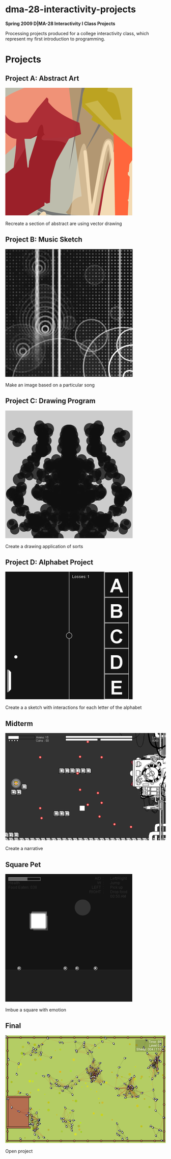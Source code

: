 # dma-28-interactivity-projects
**Spring 2009 D|MA-28 Interactivity I Class Projects**

Processing projects produced for a college interactivity class, which represent my first introduction to programming.

# Projects
## Project A: Abstract Art
![abstract-vector](/docs/abstract-vector.png)

Recreate a section of abstract are using vector drawing


## Project B: Music Sketch
![abstract-vector](/docs/music-sketch.png)

Make an image based on a particular song

## Project C: Drawing Program
![drawing](/docs/dripline-drawing.png)

Create a drawing application of sorts

## Project D: Alphabet Project
![alphabet](/docs/alphabet-pong.png)

Create a a sketch with interactions for each letter of the alphabet

## Midterm
![side-scroller](/docs/side-scroller.png)

Create a narrative

## Square Pet
![sqare](/docs/emotional-square.png)

Imbue a square with emotion

## Final
![final](/docs/sheep-2.png)

Open project
